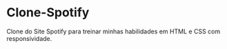 # Clone-Spotify
Clone do Site Spotify para treinar minhas habilidades em HTML e CSS com responsividade.
